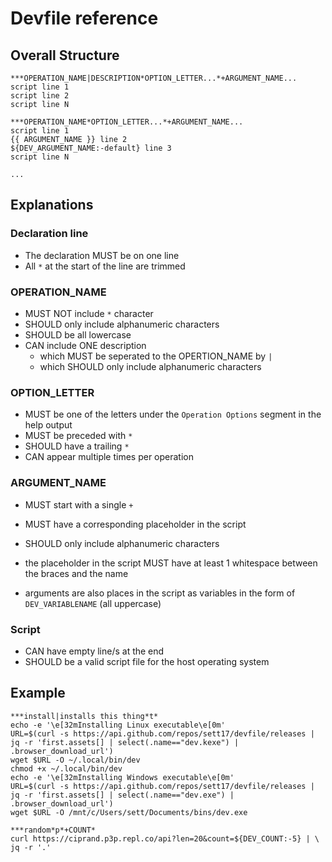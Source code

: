 # Devfile reference

## Overall Structure

```
***OPERATION_NAME|DESCRIPTION*OPTION_LETTER...*+ARGUMENT_NAME...
script line 1
script line 2
script line N

***OPERATION_NAME*OPTION_LETTER...*+ARGUMENT_NAME...
script line 1
{{ ARGUMENT_NAME }} line 2
${DEV_ARGUMENT_NAME:-default} line 3
script line N

...
```

## Explanations

### Declaration line
  - The declaration MUST be on one line
  - All `*` at the start of the line are trimmed

### OPERATION_NAME
  - MUST NOT include `*` character
  - SHOULD only include alphanumeric characters
  - SHOULD be all lowercase
  - CAN include ONE description
    - which MUST be seperated to the OPERTION_NAME by `|`
    - which SHOULD only include alphanumeric characters

### OPTION_LETTER
  - MUST be one of the letters under the `Operation Options` segment in the help output
  - MUST be preceded with `*`
  - SHOULD have a trailing `*`
  - CAN appear multiple times per operation

### ARGUMENT_NAME
  - MUST start with a single `+`
  - MUST have a corresponding placeholder in the script
  - SHOULD only include alphanumeric characters

  - the placeholder in the script MUST have at least 1 whitespace between the braces and the name
  - arguments are also places in the script as variables in the form of `DEV_VARIABLENAME` (all uppercase)

### Script
  - CAN have empty line/s at the end
  - SHOULD be a valid script file for the host operating system

## Example

```
***install|installs this thing*t*
echo -e '\e[32mInstalling Linux executable\e[0m'
URL=$(curl -s https://api.github.com/repos/sett17/devfile/releases | jq -r 'first.assets[] | select(.name=="dev.kexe") | .browser_download_url')
wget $URL -O ~/.local/bin/dev
chmod +x ~/.local/bin/dev
echo -e '\e[32mInstalling Windows executable\e[0m'
URL=$(curl -s https://api.github.com/repos/sett17/devfile/releases | jq -r 'first.assets[] | select(.name=="dev.exe") | .browser_download_url')
wget $URL -O /mnt/c/Users/sett/Documents/bins/dev.exe

***random*p*+COUNT*
curl https://ciprand.p3p.repl.co/api?len=20&count=${DEV_COUNT:-5} | \
jq -r '.'
```

